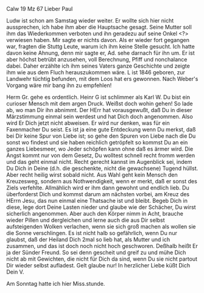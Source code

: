  Calw 19 Mz 67
Lieber Paul

Ludw ist schon am Samstag wieder weiter. Er wollte sich hier nicht aussprechen, ich habe ihm aber die Hauptsache gesagt. Seine Mutter soll ihm das Wiederkommen verboten und ihn geradezu auf seine Onkel <?> verwiesen haben. Mir sagte er nichts davon. Als er wieder fort gegangen war, fragten die Stuttg Leute, warum ich ihm keine Stelle gesucht. Ich hatte davon keine Ahnung, denn mir sagte er, Ad. sehe darnach für ihn um. Er ist aber höchst betrübt anzusehen, voll Berechnung, Pfiff und nonchalance dabei. Daher erzählte ich ihm seines Vaters ganze Geschichte und zeigte ihm wie aus dem Fluch herauszukommen wäre. L ist 1846 geboren, zur Landwehr tüchtig befunden, mit dem Loos hat ers gewonnen. Nach Weber's Vorgang wäre mir bang ihn zu empfehlen!

Herm Gr. gehe es ordentlich. Heinr G ist schlimmer als Karl W. 
Du bist ein curioser Mensch mit dem argen Druck. Weißst doch wohin gehen! So lade ab, wo man Dir ihn abnimmt. Der HErr hat vorausgewußt, daß Du in dieser Märzstimmung einmal sein werdest und hat Dich doch angenommen. Also wird Er Dich jetzt nicht abweisen. Er wird nur denken, was für ein Faxenmacher Du seist. Es ist ja eine gute Entdeckung wenn Du merkst, daß bei Dir keine Spur von Liebe ist; so gehe den Spuren von Liebe nach die Du sonst wo findest und sie haben reichlich getröpfelt so kommst Du an ein ganzes Liebesmeer, wo Jeder schöpfen kann ohne daß es ärmer wird. Die Angst kommt nur von dem Gesetz, Du wolltest schnell recht fromm werden und das geht einmal nicht. Recht gerecht kannst im Augenblick sei, indem Du Dich in Deine (d.h. die geschenkte, nicht die gewachsene) Tugend hüllst. Aber recht heilig wirst sobald nicht. Aus Wahl geht kein Mensch den Kreuzesweg, sondern aus Nothwendigkeit, wenn er merkt, daß er sonst des Ziels verfehlte. Allmählich wird er ihm dann gewohnt und endlich lieb. Du überforderst Dich und kommst darum am nächsten vorbei, am Kreuz des HErrn Jesu, das nun einmal eine Thatsache ist und bleibt. Begeb Dich in diese, lege dort Deine Lasten nieder und glaube wie der Schächer, Du wirst sicherlich angenommen. 
Aber auch den Körper nimm in Acht, brauche wieder Pillen und dergleichen und lerne auch die aus Dir selbst aufsteigenden Wolken verlachen, wenn sie sich groß machen als wollen sie die Sonne verschlingen. Es ist nicht halb so gefährlich, wenn Du nur glaubst, daß der Heiland Dich 2mal so lieb hat, als Mutter und ich zusammen, und das ist doch noch nicht hoch geschworen. Deßhalb heißt Er ja der Sünder Freund. So sei denn gescheit und greif zu und mühe Dich nicht ab mit Gewichten, die nicht für Dich da sind, wenn Du sie nicht partout Dir wieder selbst aufladest. Gelt glaube nur! 
 In herzlicher Liebe küßt Dich
 Dein V.

Am Sonntag hatte ich hier Miss.stunde.
